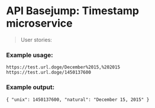 # API Basejump: Timestamp microservice

> User stories:

### Example usage:

`https://test.url.doge/December%2015,%202015`  
`https://test.url.doge/1450137600`

### Example output:

`{ "unix": 1450137600, "natural": "December 15, 2015" }`